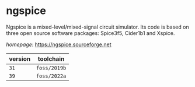 # ngspice

Ngspice is a mixed-level/mixed-signal circuit simulator. Its code  is based on three open source software packages: Spice3f5, Cider1b1  and Xspice.

*homepage*: <https://ngspice.sourceforge.net>

version | toolchain
--------|----------
``31`` | ``foss/2019b``
``39`` | ``foss/2022a``
